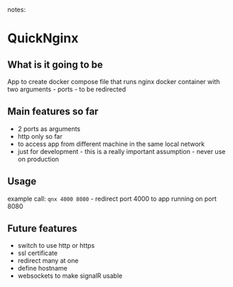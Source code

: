 notes:
# QuickNginx
## What is it going to be
App to create docker compose file that runs nginx docker container with two arguments - ports - to be redirected

## Main features so far
- 2 ports as arguments
- http only so far
- to access app from different machine in the same local network
- just for development - this is a really important assumption - never use on production

## Usage
example call:
`qnx 4000 8080` - redirect port 4000 to app running on port 8080

## Future features
- switch to use http or https
- ssl certificate
- redirect many at one
- define hostname
- websockets to make signalR usable
